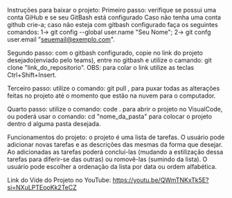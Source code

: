 Instruções para baixar o projeto:
 Primeiro passo: verifique se possui uma conta GiHub e se seu GitBash está configurado
          Caso não tenha uma conta github crie-a; caso não esteja com gitbash configurado faça os seguintes comandos: 1-> git config --global user.name "Seu Nome"; 2-> git confg user.email "seuemail@exemplo.com".

 Segundo passo: com o gitbash configurado, copie no link do projeto desejado(enviado pelo teams), entre no gitbash e utilize o camando: git clone "link_do_repositorio". OBS: para colar o link utilize as teclas Ctrl+Shift+Insert.

 Terceiro passo: utilize o comando: git pull , para puxar todas as alterações feitas no projeto até o momento que estão na nuvem para o computador. 

 Quarto passo: utilize o comando: code . para abrir o projeto no VisualCode, ou poderá usar o comando: cd "nome_da_pasta" para colocar o projeto dentro d alguma pasta desejada. 

 Funcionamentos do projeto: 
o projeto é uma lista de tarefas. O usuário pode adicionar novas tarefas e as descrições das mesmas da forma que desejar. Ao adicionadas as tarefas poderá concluí-las (mudando a estilização dessa tarefas para diferir-se das outras) ou romovê-las (sumindo da lista). O usuário pode escolher a ordenação da lista por data ou ordem alfabética. 


Link do Víde do Projeto no YouTube: https://youtu.be/QWmTNKxTk5E?si=NXuLPTEooKk2TeCZ